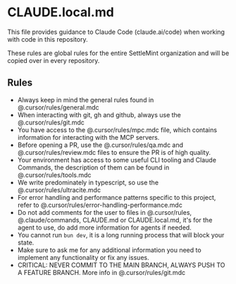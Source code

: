 # CLAUDE.local.md

This file provides guidance to Claude Code (claude.ai/code) when working with
code in this repository.

These rules are global rules for the entire SettleMint organization and will be
copied over in every repository.

## Rules

- Always keep in mind the general rules found in @.cursor/rules/general.mdc
- When interacting with git, gh and github, always use the
  @.cursor/rules/git.mdc
- You have access to the @.cursor/rules/mpc.mdc file, which contains information
  for interacting with the MCP servers.
- Before opening a PR, use the @.cursor/rules/qa.mdc and
  @.cursor/rules/review.mdc files to ensure the PR is of high quality.
- Your environment has access to some useful CLI tooling and Claude Commands,
  the description of them can be found in @.cursor/rules/tools.mdc
- We write predominately in typescript, so use the @.cursor/rules/ultracite.mdc
- For error handling and performance patterns specific to this project, refer to
  @.cursor/rules/error-handling-performance.mdc
- Do not add comments for the user to files in @.cursor/rules,
  @.claude/commands, CLAUDE.md or CLAUDE.local.md, it's for the agent to use, do
  add more information for agents if needed.
- You cannot run `bun dev`, it is a long running process that will block your
  state.
- Make sure to ask me for any additional information you need to implement any
  functionality or fix any issues.
- CRITICAL: NEVER COMMIT TO THE MAIN BRANCH, ALWAYS PUSH TO A FEATURE BRANCH.
  More info in @.cursor/rules/git.mdc
